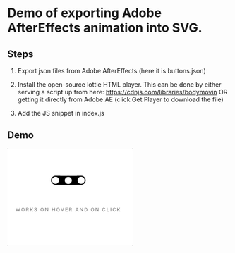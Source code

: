 # Demo of exporting Adobe AfterEffects animation into SVG.

## Steps

1. Export json files from Adobe AfterEffects (here it is buttons.json)

2. Install the open-source lottie HTML player. This can be done by either serving a script up from here: https://cdnjs.com/libraries/bodymovin OR getting it directly from Adobe AE (click Get Player to download the file)

3. Add the JS snippet in index.js

## Demo

![animation demo](ae-anim-demo.gif)
